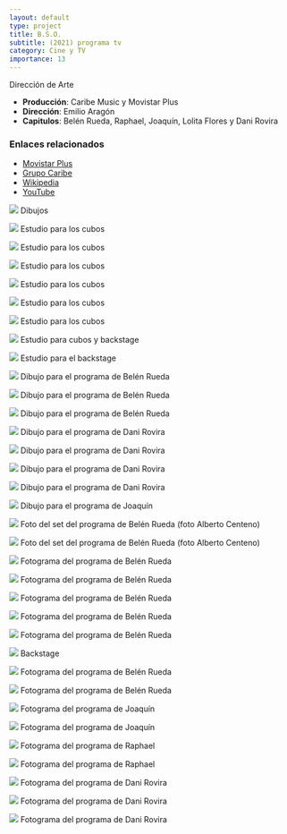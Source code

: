 ```yaml
---
layout: default
type: project
title: B.S.O.
subtitle: (2021) programa tv
category: Cine y TV
importance: 13
---
```


Dirección de Arte



- **Producción**: Caribe Music y Movistar Plus
- **Dirección**: Emilio Aragón
- **Capitulos**: Belén Rueda, Raphael, Joaquín, Lolita Flores y Dani Rovira

### Enlaces relacionados

- [Movistar Plus](https://www.movistarplus.es/cero/bso)
- [Grupo Caribe](https://grupocaribe.es/proyectos/bso-con-emilio-aragon/)
- [Wikipedia](https://es.wikipedia.org/wiki/B.S.O._(programa_de_televisi%C3%B3n)#Primera_temporada_de_B.S.O._(2021))
- [YouTube](https://www.youtube.com/watch?v=-Q6Euw6tLeo)



![](01.jpg)
Dibujos

![](02.jpg)
Estudio para los cubos

![](03.jpg)
Estudio para los cubos

![](04.jpg)
Estudio para los cubos

![](05.jpg)
Estudio para los cubos

![](06.jpg)
Estudio para los cubos

![](07.jpg)
Estudio para los cubos

![](08.jpg)
Estudio para cubos y backstage

![](09.jpg)
Estudio para el backstage

![](10.jpg)
Dibujo para el programa de Belén Rueda

![](11.jpg)
Dibujo para el programa de Belén Rueda

![](12.jpg)
Dibujo para el programa de Belén Rueda

![](13.jpg)
Dibujo para el programa de Dani Rovira

![](14.jpg)
Dibujo para el programa de Dani Rovira

![](15.jpg)
Dibujo para el programa de Dani Rovira

![](16.jpg)
Dibujo para el programa de Dani Rovira

![](17.jpg)
Dibujo para el programa de Joaquín

![](18.jpg)
Foto del set del programa de Belén Rueda (foto Alberto Centeno)

![](19.jpg)
Foto del set del programa de Belén Rueda (foto Alberto Centeno)

![](20.jpg)
Fotograma del programa de Belén Rueda

![](21.jpg)
Fotograma del programa de Belén Rueda

![](22.jpg)
Fotograma del programa de Belén Rueda

![](23.jpg)
Fotograma del programa de Belén Rueda

![](24.jpg)
Fotograma del programa de Belén Rueda

![](24a.jpg)
Backstage

![](25.jpg)
Fotograma del programa de Belén Rueda

![](26.jpg)
Fotograma del programa de Belén Rueda

![](28.jpg)
Fotograma del programa de Joaquín

![](29.jpg)
Fotograma del programa de Joaquín

![](31.jpg)
Fotograma del programa de Raphael

![](32.jpg)
Fotograma del programa de Raphael

![](33.jpg)
Fotograma del programa de Dani Rovira

![](34.jpg)
Fotograma del programa de Dani Rovira

![](35.jpg)
Fotograma del programa de Dani Rovira
